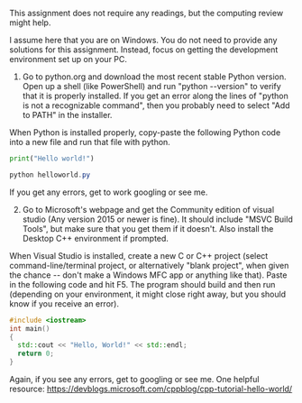 This assignment does not require any readings, but the computing review might help.

I assume here that you are on Windows. You do not need to provide any solutions for this assignment. Instead, focus on getting the development environment set up on your PC.

1. Go to python.org and download the most recent stable Python version. Open up a shell (like PowerShell) and run "python --version" to verify that it is properly installed. If you get an error along the lines of "python is not a recognizable command", then you probably need to select "Add to PATH" in the installer.

When Python is installed properly, copy-paste the following Python code into a new file and run that file with python.
``` python
print("Hello world!")
```

```PowerShell
python helloworld.py
```

If you get any errors, get to work googling or see me.

2. Go to Microsoft's webpage and get the Community edition of visual studio (Any version 2015 or newer is fine). It should include "MSVC Build Tools", but make sure that you get them if it doesn't. Also install the Desktop C++ environment if prompted.

When Visual Studio is installed, create a new C or C++ project (select command-line/terminal project, or alternatively "blank project", when given the chance -- don't make a Windows MFC app or anything like that). Paste in the following code and hit F5. The program should build and then run (depending on your environment, it might close right away, but you should know if you receive an error).

``` cpp
#include <iostream>
int main()
{
  std::cout << "Hello, World!" << std::endl;
  return 0;
}
```

Again, if you see any errors, get to googling or see me. One helpful resource: https://devblogs.microsoft.com/cppblog/cpp-tutorial-hello-world/

